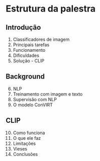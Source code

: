 # Estrutura da palestra

## Introdução

1. Classificadores de imagem
2. Principais tarefas
3. Funcionamento
4. Dificuldades
5. Solução - CLIP

## Background

6. NLP
7. Treinamento com imagem e texto
8. Supervisão com NLP
9. O modelo ConVIRT

## CLIP

10. Como funciona
11. O que ele faz
12. Limitações
13. Vieses
14. Conclusões
